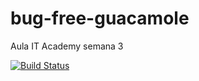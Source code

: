 # bug-free-guacamole
Aula IT Academy semana 3

[![Build Status](https://travis-ci.org/marianegi/bug-free-guacamole.svg?branch=master)](https://travis-ci.org/marianegi/bug-free-guacamole)
